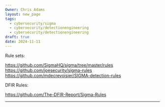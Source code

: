 ```yaml
---
Owner: Chris Adams
layout: new_page
tags:
  - cybersecurity/sigma
  - cybersecurity/detectionengineering
  - cybersecurity/detectionengineering
draft: true
date: 2024-11-11
---
```


Rule sets:

https://github.com/SigmaHQ/sigma/tree/master/rules
https://github.com/joesecurity/sigma-rules
https://github.com/mdecrevoisier/SIGMA-detection-rules

DFIR Rules:

https://github.com/The-DFIR-Report/Sigma-Rules

---

